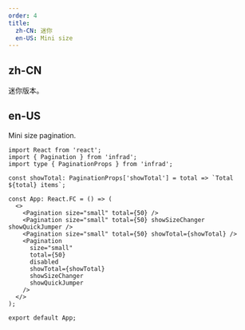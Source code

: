 ```yaml
---
order: 4
title:
  zh-CN: 迷你
  en-US: Mini size
---
```


## zh-CN

迷你版本。

## en-US

Mini size pagination.

```tsx
import React from 'react';
import { Pagination } from 'infrad';
import type { PaginationProps } from 'infrad';

const showTotal: PaginationProps['showTotal'] = total => `Total ${total} items`;

const App: React.FC = () => (
  <>
    <Pagination size="small" total={50} />
    <Pagination size="small" total={50} showSizeChanger showQuickJumper />
    <Pagination size="small" total={50} showTotal={showTotal} />
    <Pagination
      size="small"
      total={50}
      disabled
      showTotal={showTotal}
      showSizeChanger
      showQuickJumper
    />
  </>
);

export default App;
```

<style>
#components-pagination-demo-mini .ant-pagination:not(:last-child) {
  margin-bottom: 24px;
}
</style>
